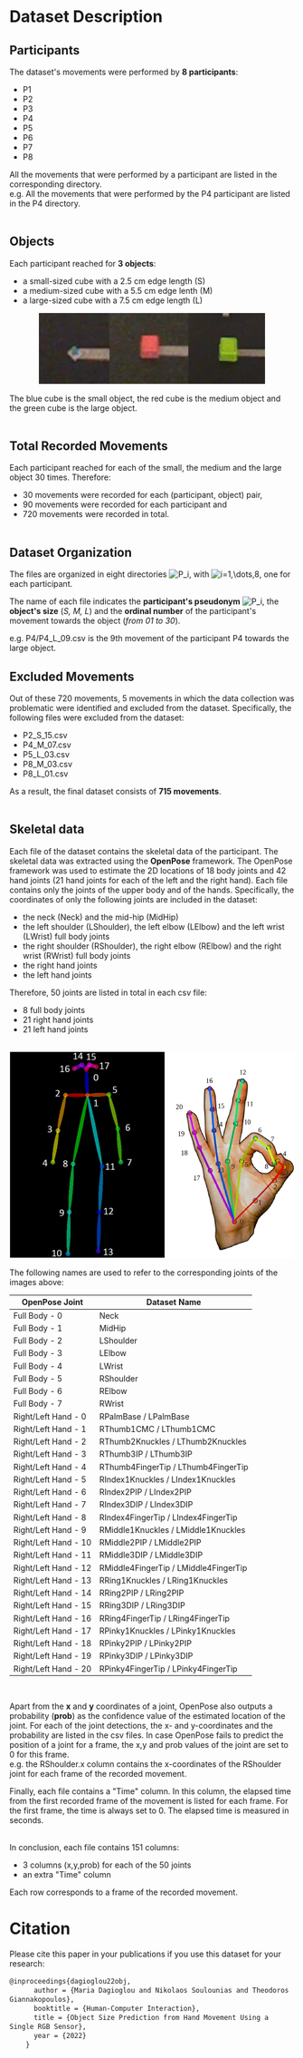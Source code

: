 # Dataset Description

## Participants

The dataset's movements were performed by **8 participants**:
- P1
- P2
- P3
- P4
- P5
- P6
- P7
- P8

All the movements that were performed by a participant are listed in the corresponding directory. <br/>
e.g. All the movements that were performed by the P4 participant are listed in the P4 directory. <br/><br/>

## Objects

Each participant reached for **3 objects**:
* a small-sized cube with a 2.5 cm edge length (S)
* a medium-sized cube with a 5.5 cm edge lenth (M)    
* a large-sized cube with a 7.5 cm edge length (L) 

<p align="center">
<img src="assets/objects.png" width=400></img>
</p>

The blue cube is the small object, the red cube is the medium object and the green cube is the large object. <br/> <br/>

## Total Recorded Movements

Each participant reached for each of the small, the medium and the large object 30 times. Therefore:
- 30 movements were recorded for each (participant, object) pair,
- 90 movements were recorded for each participant and
- 720 movements were recorded in total. <br/><br/>

## Dataset Organization

The files are organized in eight directories <img src="https://latex.codecogs.com/svg.image?P_i" title="P_i" />, with <img src="https://latex.codecogs.com/svg.image?i=1,\dots,8" title="i=1,\dots,8" />, one for each participant. 

The name of each  file indicates the **participant's pseudonym** <img src="https://latex.codecogs.com/svg.image?P_i" title="P_i" />, the **object's size** (*S, M, L*) and the **ordinal number** of the participant's movement towards the object (*from 01 to 30*).

e.g. P4/P4_L_09.csv is the 9th movement of the participant P4 towards the large object.

## Excluded Movements

Out of these 720 movements, 5 movements in which the data collection was problematic were identified and excluded from the dataset. Specifically, the following files were excluded from the dataset:
* P2_S_15.csv
* P4_M_07.csv
* P5_L_03.csv
* P8_M_03.csv
* P8_L_01.csv

As a result, the final dataset consists of **715 movements**. <br/><br/>

## Skeletal data

Each file of the dataset contains the skeletal data of the participant. The skeletal data was extracted using the **OpenPose** framework. The OpenPose framework was used to estimate the 2D locations of 18 body joints and 42 hand joints (21 hand joints for each of the left and the right hand). Each file contains only the joints of the upper body and of the hands. Specifically, the coordinates of only the following joints are included in the dataset:
* the neck (Neck) and the mid-hip (MidHip)
* the left shoulder (LShoulder), the left elbow (LElbow) and the left wrist (LWrist) full body joints
* the right shoulder (RShoulder), the right elbow (RElbow) and the right wrist (RWrist) full body joints
* the right hand joints
* the left hand joints

Therefore, 50 joints are listed in total in each csv file:
* 8 full body joints
* 21 right hand joints
* 21 left hand joints
<br/><br/>

<p align="center">
<img src="assets/openpose_keypoints.png"></img>
</p>

The following names are used to refer to the corresponding joints of the images above:

| OpenPose Joint             | Dataset Name                           | 
| -------------------------- | ---------------------------------------|
| Full Body -  0             | Neck                                   |
| Full Body -  1             | MidHip                                 |
| Full Body -  2             | LShoulder                              |
| Full Body -  3             | LElbow                                 |
| Full Body -  4             | LWrist                                 |
| Full Body -  5             | RShoulder                              |
| Full Body -  6             | RElbow                                 |
| Full Body -  7             | RWrist                                 |
| Right/Left Hand - 0        | RPalmBase / LPalmBase                  |
| Right/Left Hand - 1        | RThumb1CMC / LThumb1CMC                |
| Right/Left Hand - 2        | RThumb2Knuckles / LThumb2Knuckles      |
| Right/Left Hand - 3        | RThumb3IP / LThumb3IP                  |
| Right/Left Hand - 4        | RThumb4FingerTip / LThumb4FingerTip    |
| Right/Left Hand - 5        | RIndex1Knuckles / LIndex1Knuckles      |
| Right/Left Hand - 6        | RIndex2PIP / LIndex2PIP                |
| Right/Left Hand - 7        | RIndex3DIP / LIndex3DIP                |
| Right/Left Hand - 8        | RIndex4FingerTip / LIndex4FingerTip    |
| Right/Left Hand - 9        | RMiddle1Knuckles / LMiddle1Knuckles    |
| Right/Left Hand - 10       | RMiddle2PIP / LMiddle2PIP              |
| Right/Left Hand - 11       | RMiddle3DIP / LMiddle3DIP              |
| Right/Left Hand - 12       | RMiddle4FingerTip / LMiddle4FingerTip  |
| Right/Left Hand - 13       | RRing1Knuckles / LRing1Knuckles        |
| Right/Left Hand - 14       | RRing2PIP / LRing2PIP                  |
| Right/Left Hand - 15       | RRing3DIP / LRing3DIP                  |
| Right/Left Hand - 16       | RRing4FingerTip / LRing4FingerTip      |
| Right/Left Hand - 17       | RPinky1Knuckles / LPinky1Knuckles      |
| Right/Left Hand - 18       | RPinky2PIP / LPinky2PIP                |
| Right/Left Hand - 19       | RPinky3DIP / LPinky3DIP                |
| Right/Left Hand - 20       | RPinky4FingerTip / LPinky4FingerTip    |
<br/>

Apart from the **x** and **y** coordinates of a joint, OpenPose also outputs a probability (**prob**) as the confidence value of the estimated location of the joint. For each of the joint detections, the x- and y-coordinates and the probability are listed in the csv files. In case OpenPose fails to predict the position of a joint for a frame, the x,y and prob values of the joint are set to 0 for this frame. <br/>
e.g. the RShoulder.x column contains the x-coordinates of the RShoulder joint for each frame of the recorded movement.<br/>

Finally, each file contains a "Time" column. In this column, the elapsed time from the first recorded frame of the movement is listed for each frame. For the first frame, the time is always set to 0. The elapsed time is measured in seconds. <br/><br/>

In conclusion, each file contains 151 columns:
- 3 columns (x,y,prob) for each of the 50 joints
- an extra "Time" column

Each row corresponds to a frame of the recorded movement.


# Citation
Please cite this paper in your publications if you use this dataset for your research:

```
@inproceedings{dagioglou22obj,
      author = {Maria Dagioglou and Nikolaos Soulounias and Theodoros Giannakopoulos},
      booktitle = {Human-Computer Interaction},
      title = {Object Size Prediction from Hand Movement Using a Single RGB Sensor},
      year = {2022}
    }
```